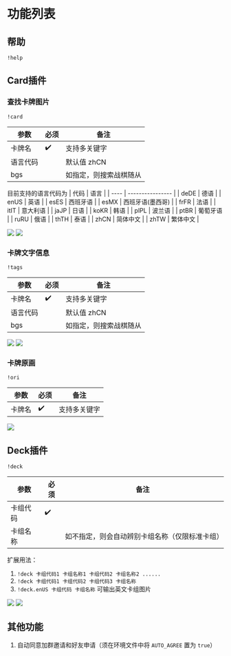 # 功能列表

## 帮助

```
!help
```

## Card插件

### 查找卡牌图片

```
!card
```

| 参数     | 必须               | 备注                   |
| -------- | ------------------ | ---------------------- |
| 卡牌名   | :heavy_check_mark: | 支持多关键字           |
| 语言代码 |                    | 默认值 zhCN             |
| bgs      |                    | 如指定，则搜索战棋随从 |

目前支持的语言代码为
| 代码 | 语言             |
| ---- | ---------------- |
| deDE | 德语             |
| enUS | 英语             |
| esES | 西班牙语         |
| esMX | 西班牙语(墨西哥) |
| frFR | 法语             |
| itIT | 意大利语         |
| jaJP | 日语             |
| koKR | 韩语             |
| plPL | 波兰语           |
| ptBR | 葡萄牙语         |
| ruRU | 俄语             |
| thTH | 泰语             |
| zhCN | 简体中文         |
| zhTW | 繁体中文         |

![](resources/HB01.png)
![](resources/HB04.png)

### 卡牌文字信息

```
!tags
```

| 参数     | 必须               | 备注                   |
| -------- | ------------------ | ---------------------- |
| 卡牌名   | :heavy_check_mark: | 支持多关键字           |
| 语言代码 |                    | 默认值 zhCN             |
| bgs      |                    | 如指定，则搜索战棋随从 |

![](resources/HB02.png)
![](resources/HB05.png)

### 卡牌原画

```
!ori
```

| 参数   | 必须               | 备注         |
| ------ | ------------------ | ------------ |
| 卡牌名 | :heavy_check_mark: | 支持多关键字 |

![](resources/HB04.png)

## Deck插件

```
!deck
```

| 参数     | 必须               | 备注                                           |
| -------- | ------------------ | ---------------------------------------------- |
| 卡组代码 | :heavy_check_mark: |                                                |
| 卡组名称 |                    | 如不指定，则会自动辨别卡组名称（仅限标准卡组） |

扩展用法：
1. ```!deck 卡组代码1 卡组名称1 卡组代码2 卡组名称2 ......```
2. ```!deck 卡组代码1 卡组代码2 卡组代码3 卡组名称```
3. ```!deck.enUS 卡组代码 卡组名称``` 可输出英文卡组图片

![](resources/HB06.png)
![](resources/HB07.png)

## 其他功能

1. 自动同意加群邀请和好友申请（须在环境文件中将 `AUTO_AGREE` 置为 `true`）